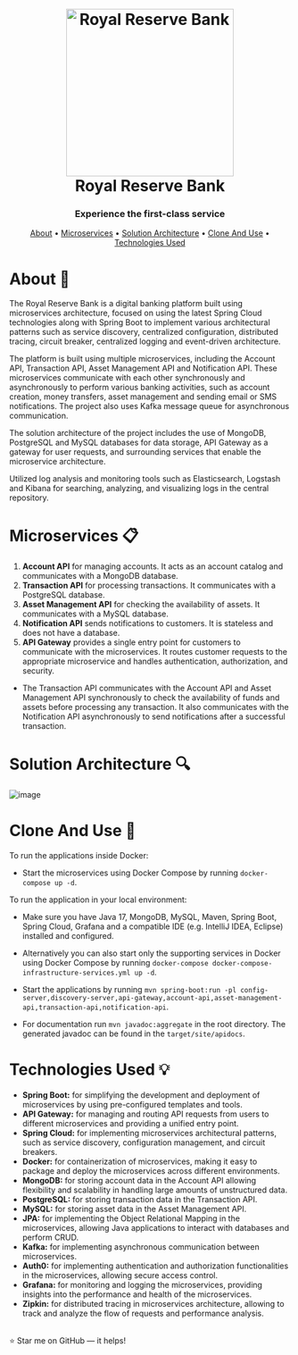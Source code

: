 <h1 align="center">
  <br>
  <a href="https://github.com/zoltanvin/royal-reserve-bank"><img src="https://github.com/zoltanvin/royal-reserve-bank/blob/main/assets/logo.png" alt="Royal Reserve Bank" width="300"></a>
  <br>
  Royal Reserve Bank
  <br>
</h1>

<h3 align="center">Experience the first-class service</a></h3>
<p align="center">
  <a href="#about-">About</a> •
  <a href="#microservices-">Microservices</a> •
  <a href="#solution-architecture-">Solution Architecture</a> •
  <a href="#clone-and-use-">Clone And Use</a> •
  <a href="#technologies-used-">Technologies Used</a>
</p>

# About 🚀

The Royal Reserve Bank is a digital banking platform built using microservices architecture, focused on using the latest Spring Cloud technologies along with Spring Boot to implement various architectural patterns such as service discovery, centralized configuration, distributed tracing, circuit breaker, centralized logging and event-driven architecture.

The platform is built using multiple microservices, including the Account API, Transaction API, Asset Management API and Notification API. These microservices communicate with each other synchronously and asynchronously to perform various banking activities, such as account creation, money transfers, asset management and sending email or SMS notifications. The project also uses Kafka message queue for asynchronous communication.

The solution architecture of the project includes the use of MongoDB, PostgreSQL and MySQL databases for data storage, API Gateway as a gateway for user requests, and surrounding services that enable the microservice architecture.

Utilized log analysis and monitoring tools such as Elasticsearch, Logstash and Kibana for searching, analyzing, and visualizing logs in the central repository.

# Microservices 📋

1. **Account API** for managing accounts. It acts as an account catalog and communicates with a MongoDB database.
2. **Transaction API** for processing transactions. It communicates with a PostgreSQL database.
3. **Asset Management API** for checking the availability of assets. It communicates with a MySQL database.
4. **Notification API** sends notifications to customers. It is stateless and does not have a database.
5. **API Gateway** provides a single entry point for customers to communicate with the microservices. It routes customer requests to the appropriate microservice and handles authentication, authorization, and security.

- The Transaction API communicates with the Account API and Asset Management API synchronously to check the availability of funds and assets before processing any transaction. It also communicates with the Notification API asynchronously to send notifications after a successful transaction.
# Solution Architecture 🔍

![image](https://github.com/zoltanvin/royal-reserve-bank/blob/main/assets/high_level_architecture.png)


<!-- <details>
  <summary>More detail</summary>

 to be continued...
</details> -->

# Clone And Use 🔨

To run the applications inside Docker:

- Start the microservices using Docker Compose by running `docker-compose up -d`.

To run the application in your local environment:

- Make sure you have Java 17, MongoDB, MySQL, Maven, Spring Boot, Spring Cloud, Grafana and a compatible IDE (e.g. IntelliJ IDEA, Eclipse) installed and configured.
- Alternatively you can also start only the supporting services in Docker using Docker Compose by running `docker-compose docker-compose-infrastructure-services.yml up -d`.
- Start the applications by running `mvn spring-boot:run -pl config-server,discovery-server,api-gateway,account-api,asset-management-api,transaction-api,notification-api`.

- For documentation run `mvn javadoc:aggregate` in the root directory. The generated javadoc can be found in the `target/site/apidocs`.

# Technologies Used 💡

- **Spring Boot:** for simplifying the development and deployment of microservices by using pre-configured templates and tools.
- **API Gateway:** for managing and routing API requests from users to different microservices and providing a unified entry point.
- **Spring Cloud:** for implementing microservices architectural patterns, such as service discovery, configuration management, and circuit breakers.
- **Docker:** for containerization of microservices, making it easy to package and deploy the microservices across different environments.
- **MongoDB:** for storing account data in the Account API allowing flexibility and scalability in handling large amounts of unstructured data.
- **PostgreSQL:** for storing transaction data in the Transaction API.
- **MySQL:** for storing asset data in the Asset Management API.
- **JPA:** for implementing the Object Relational Mapping in the microservices, allowing Java applications to interact with databases and perform CRUD.
- **Kafka:** for implementing asynchronous communication between microservices.
- **Auth0:** for implementing authentication and authorization functionalities in the microservices, allowing secure access control.
- **Grafana:** for monitoring and logging the microservices, providing insights into the performance and health of the microservices.
- **Zipkin:** for distributed tracing in microservices architecture, allowing to track and analyze the flow of requests and performance analysis.

<!-- <details>
  <summary>Notes for myself</summary>

cmd docker login registry.hub.docker.com
mvn clean compile jib:build && docker-compose down && docker-compose pull && docker compose up -d

http://localhost:8761/
http://localhost:4000/actuator/health
http://localhost:9411/
http://localhost:9090/
http://localhost:3000/

</details> -->

</br>
⭐ Star me on GitHub — it helps!
